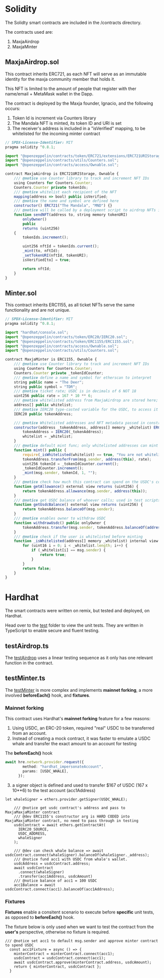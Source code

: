 # Solidity 

The Solidty smart contracts are included in the /contracts directory.

The contracts used are:

1. MaxjaAirdrop
2. MaxjaMinter

## MaxjaAirdrop.sol

This contract inherits ERC721, as each NFT will serve as an immutable identity for the maxja community member that holds it.

This NFT is limited to the amount of people that register with ther name/email + MetaMask wallet in the Dapp.

The contract is deployed by the Maxja founder, Ignacio, and the following occurs:

1. Token Id is increment via Counters library
2. The Mandala NFT is minted, its token ID and URI is set
3. The receiver's address is included in a "isVerified" mapping, to be whitelisted for the incoming minter contract

```javascript
// SPDX-License-Identifier: MIT
pragma solidity ^0.8.1;

import "@openzeppelin/contracts/token/ERC721/extensions/ERC721URIStorage.sol";
import "@openzeppelin/contracts/utils/Counters.sol";
import "@openzeppelin/contracts/access/Ownable.sol";

contract MaxjaAirdrop is ERC721URIStorage, Ownable {
    /// @notice use Counter library to track and increment NFT IDs
    using Counters for Counters.Counter;
    Counters.Counter private tokenIds;
    /// @notice whitelist each recipient of the NFT
    mapping(address => bool) public isVerified;
    /// @notice the name and symbol are defined here
    constructor() ERC721("The Mandala", "MND") {}
    /// @notice will be called by a deployment script to airdrop NFTs individually
    function sendNFT(address to, string memory tokenURI)
        onlyOwner()
        public
        returns (uint256)
    {
        tokenIds.increment();

        uint256 nftId = tokenIds.current();
        _mint(to, nftId);
        _setTokenURI(nftId, tokenURI);
        isVerified[to] = true;

        return nftId;
    }
}
```
## Minter.sol

This contract inherits ERC1155, as all ticket NFTs serve the same functionality and are not unique.

```javascript
// SPDX-License-Identifier: MIT
pragma solidity ^0.8.1;

import "hardhat/console.sol";
import "@openzeppelin/contracts/token/ERC20/IERC20.sol";
import "@openzeppelin/contracts/token/ERC1155/ERC1155.sol";
import "@openzeppelin/contracts/access/Ownable.sol";
import "@openzeppelin/contracts/utils/Counters.sol";

contract MaxjaMinter is ERC1155, Ownable {
    /// @notice use Counter library to track and increment NFT IDs
    using Counters for Counters.Counter;
    Counters.Counter private _tokenIdCounter;
    /// @notice define a name and symbol for etherscan to interpret
    string public name = "The Deer";
    string public symbol = "TDR";
    /// @notice ticket rate; USDC is in decimals of 6 NOT 18
    uint256 public rate = 167 * 10 ** 6;
    /// @notice whitelisted address from MaxjaAirdrop are stored here;
    address[] public whitelist;
    /// @notice IERC20 type-casted variable for the USDC, to access it's ERC-20 methods
    IERC20 public tokenAddress;

    /// @notice Whitelisted addresses and NFT metadata passed in constructor
    constructor(address _tokenAddress, address[] memory _whitelist) ERC1155("https://bafkreiaq4h3l6amwzspgaaazsybuunnu6lktatuq4pgrvk2xxyoxlnci6u.ipfs.nftstorage.link/") {
        tokenAddress = IERC20(_tokenAddress);
        whitelist = _whitelist;
    }
    /// @notice default mint func; only whitelisted addresses can mint
    function mint() public {
        require(_isWhitelisted(whitelist) == true, "You are not whitelisted");
        tokenAddress.transferFrom(msg.sender, address(this), rate);
        uint256 tokenId = _tokenIdCounter.current();
        _tokenIdCounter.increment();
        _mint(msg.sender, tokenId, 1, "");
    }
    /// @notice check how much this contract can spend on the USDC's contract's behalf
    function getAllowance() external view returns (uint256) {
        return tokenAddress.allowance(msg.sender, address(this));
    }  
    /// @notice get USDC balance of whoever calls; used in test scripts
    function getUsdcBalance() external view returns (uint256) {
        return tokenAddress.balanceOf(msg.sender);
    }
    /// @notice enables owner to withdraw USDC 
    function withdrawUsdc() public onlyOwner {
        tokenAddress.transfer(msg.sender, tokenAddress.balanceOf(address(this)));
    }
    /// @notice check if the user is whitelisted before minting
    function _isWhitelisted(address[] memory _whitelist) internal view returns(bool) {
        for (uint16 i = 0; i < _whitelist.length; i++) {
            if (_whitelist[i] == msg.sender) {
                return true;
            }
        }
        return false;
    }
}

```

# Hardhat

The smart contracts were written on remix, but tested and deployed, on Hardhat.

Head over to the [test](https://github.com/Super-Nim/Maxja-Sardegna/tree/main/backend/test) folder to view the unit tests. They are written in TypeScript to enable secure and fluent testing.

## testAirdrop.ts

The [testAirdrop](https://github.com/Super-Nim/Maxja-Sardegna/blob/main/backend/test/testAirdrop.ts) uses a linear testing sequence as it only has one relevant function in the contract.


## testMinter.ts

The [testMinter](https://github.com/Super-Nim/Maxja-Sardegna/blob/main/backend/test/testMinter.ts) is more complex and implements **mainnet forking**, a more involved **beforeEach()** hook, and **fixtures**.

### Mainnet forking

This contract uses Hardhat's **mainnet forking** feature for a few reasons:

1. Using USDC, an ERC-20 token, required "real" USDC to be transferred from an account. 
2. Instead of creating a mock contract, it was faster to emulate a USDC whale and transfer the exact amount to an account for testing

The **beforeEach()** hook 

```typescript
await hre.network.provider.request({
        method: "hardhat_impersonateAccount",
        params: [USDC_WHALE],
      });

```

3. a signer object is defined and used to transfer $167 of USDC (167 x 10**6) to the test account (acc1Address)
```
let whaleSigner = ethers.provider.getSigner(USDC_WHALE);

    /// @notice get usdc contract's address and pass to MaxjaMaxjaMinter contract
    /// @dev ERC1155's constructor arg is HARD CODED into MaxjaMaxjaMinter contract, no need to pass through in testing
    usdcContract = await ethers.getContractAt(
      IERC20_SOURCE,
      USDC_ADDRESS,
      whaleSigner
    );

    /// @dev can check whale balance => await usdcContract.connect(whaleSigner).balanceOf(whaleSigner._address);
    /// @notice fund acc1 with USDC from whale's wallet.
    usdcAddress = usdcContract.address;
    await usdcContract
      .connect(whaleSigner)
      .transfer(acc1Address, usdcAmount)
    /// @notice balance of acc1 = 100 USDC
    acc1Balance = await usdcContract.connect(acc1).balanceOf(acc1Address);

```

### Fixtures

**Fixtures** enable a consitent scenario to execute before **specific** unit tests, as opposed to **beforeEach()** hook.

The fixture below is only used when we want to test the contract from the **user's** perspective, otherwise no fixture is required.

```
/// @notice set acc1 to default msg.sender and approve minter contract to spend USDC
  const acc1Fixture = async () => {
    minterContract = minterContract.connect(acc1);
    usdcContract = usdcContract.connect(acc1);
    await usdcContract.approve(minterContract.address, usdcAmount);
    return { minterContract, usdcContract };
  }
```



